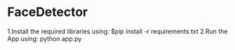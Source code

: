 # FaceDetector
1.Install the required libraries using:
$pip install -r requirements.txt
2.Run the App using:
python app.py